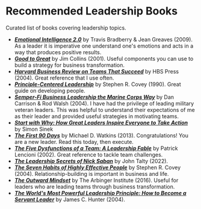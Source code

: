 # Recommended Leadership Books
Curated list of books covering leadership topics.

- [***Emotional Intelligence 2.0***](https://www.amazon.com/Emotional-Intelligence-2-0-Travis-Bradberry/dp/0974320625/ref=asc_df_0974320625&mcid=5938232a75713552a8405ce08df26427?tag=bingshoppinga-20&linkCode=df0&hvadid=80126965543717&hvnetw=o&hvqmt=e&hvbmt=be&hvdev=c&hvlocint=&hvlocphy=&hvtargid=pla-4583726541546521&psc=1) by Travis Bradberry & Jean Greaves (2009). As a leader it is imperative one understand one's emotions and acts in a way that produces positive results.
- [***Good to Great***](https://www.amazon.com/Good-Great-Some-Companies-Others/dp/0066620996/ref=sr_1_1?crid=2LO3M22PGE2JW&keywords=Good+to+Great&qid=1702761471&s=books&sprefix=good+to+great%2Cstripbooks%2C102&sr=1-1) by Jim Collins (2001). Useful components you can use to build a strategy for business transformation.
- [***Harvard Business Review on Teams That Succeed***](https://www.amazon.com/Harvard-Business-Review-Succeed-Paperback/dp/159139502X/ref=sr_1_1?crid=3LLOXCXAPYGUG&keywords=Harvard+Business+Review+on+Teams+That+Succeed&qid=1702761399&s=books&sprefix=harvard+business+review+on+teams+that+succeed+%2Cstripbooks%2C99&sr=1-1) by HBS Press (2004).  Great reference that I use often.
- [***Principle-Centered Leadership***](https://www.amazon.com/Principle-Centered-Leadership-Stephen-R-Covey/dp/0671792806/ref=sr_1_1?crid=2BE3RGZ903DYU&keywords=Principle-Centered+Leadership&qid=1702761310&s=books&sprefix=principle-centered+leadership%2Cstripbooks%2C103&sr=1-1) by Stephen R. Covey (1990). Great guide on developing people.
- [***Semper-Fi Business Leadership the Marine Corps Way***](https://www.amazon.com/Semper-Fi-Business-Leadership-Marine/dp/0814472729/ref=sr_1_1?crid=CBC8OPBCO6M5&keywords=Semper-Fi+Business+Leadership+the+Marine+Corps+Way&qid=1702761247&s=books&sprefix=semper-fi+business+leadership+the+marine+corps+way%2Cstripbooks%2C98&sr=1-1) by Dan Carrison & Rod Walsh (2004). I have had the privilege of leading military veteran leaders.  This was helpful to understand their expectations of me as their leader and provided useful strategies in motivating teams.
- ***[Start with Why: How Great Leaders Inspire Everyone to Take Action](https://www.amazon.com/Start-with-Why-Simon-Sinek-audiobook/dp/B074VF6ZLM/ref=sr_1_4?hvadid=241648811656&hvdev=c&hvlocphy=9022412&hvnetw=g&hvqmt=e&hvrand=17621441678509876751&hvtargid=kwd-329048493326&hydadcr=21906_10171159&keywords=top+rated+leadership+books&qid=1702755186&sr=8-4)*** by Simon Sinek
- [***The First 90 Days***](https://www.amazon.com/First-90-Days-Strategies-Expanded/dp/1422188612/ref=m_crc_dp_lf_d_t1_d_sccl_3_1/146-2723870-2164469?pd_rd_w=RlnkM&content-id=amzn1.sym.76a0b561-a7b4-41dc-9467-a85a2fa27c1c&pf_rd_p=76a0b561-a7b4-41dc-9467-a85a2fa27c1c&pf_rd_r=3Y1Q0JPHS1B6EBQQR1Z2&pd_rd_wg=h4ChZ&pd_rd_r=8ae9587d-4812-4456-9554-8f3d2279e40d&pd_rd_i=1422188612&psc=1) by Michael D. Watkins (2013). Congratulations!  You are a new leader.  Read this today, then execute.
- [***The Five Dysfunctions of a Team: A Leadership Fable***](https://www.amazon.com/Five-Dysfunctions-Team-Leadership-Fable/dp/0787960756/ref=sr_1_1?crid=1FJX4NYYSR993&keywords=The+Five+Dysfunctions+of+a+Team&qid=1702754534&s=books&sprefix=the+five+dysfunctions+of+a+team%2Cstripbooks%2C93&sr=1-1) by Patrick Lencioni (2002). Great reference to tackle team challenges.
- [***The Leadership Secrets of Nick Saban***](https://www.amazon.com/Leadership-Secrets-Nick-Saban-Alabamas/dp/1637740832/ref=sr_1_1?crid=10Z3TRA68B63J&keywords=The+Leadership+Secrets+of+Nick+Saban&qid=1702753824&sprefix=the+leadership+secrets+of+nick+saban%2Caps%2C120&sr=8-1) by John Talty (2022).
- [***The Seven Habits of Highly Effective People***](https://www.amazon.com/Habits-Highly-Effective-People-Powerful/dp/0743269519/ref=sr_1_9?crid=2UCAPOB2KVA5F&keywords=seven+habits+of+highly+effective+people&qid=1702754143&sprefix=seven+ha%2Caps%2C135&sr=8-9) by Stephen R. Covey (2004). Relationship-building is important in business and life.
- [***The Outward Mindset***](https://www.amazon.com/Outward-Mindset-Arbinger-Institute/dp/1523087307/ref=sr_1_1?crid=100W6OH5MTVDQ&keywords=The+Outward+Mindset&qid=1702753866&sprefix=the+outward+mindset%2Caps%2C148&sr=8-1) by The Arbinger Institute (2016). Useful for leaders who are leading teams through business transformation.
- [***The World's Most Powerful Leadership Principle: How to Become a Servant Leader***](https://www.amazon.com/Worlds-Most-Powerful-Leadership-Principle/dp/1578569753/ref=sr_1_17?crid=296Y4E3F7NY8F&keywords=the+servant+leader&qid=1702752030&sprefix=the+servant+leader%2Caps%2C111&sr=8-17) by James C. Hunter (2004). 
